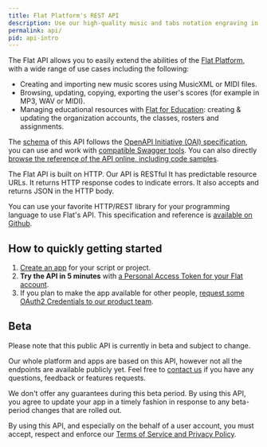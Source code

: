 ```yaml
---
title: Flat Platform's REST API
description: Use our high-quality music and tabs notation engraving in your web sites and blogs with our customizable and interactive HTML Embed.
permalink: api/
pid: api-intro
---
```


The Flat API allows you to easily extend the abilities of the [Flat Platform](https://flat.io), with a wide range of use cases including the following:

* Creating and importing new music scores using MusicXML or MIDI files.
* Browsing, updating, copying, exporting the user's scores (for example in MP3, WAV or MIDI).
* Managing educational resources with [Flat for Education](https://flat.io/edu): creating & updating the organization accounts, the classes, rosters and assignments.

The [schema](https://flat.io/developers/api/reference/swagger.json) of this API follows the [OpenAPI Initiative (OAI) specification](https://www.openapis.org/), you can use and work with [compatible Swagger tools](http://swagger.io/open-source-integrations/). You can also directly [browse the reference of the API online, including code samples](https://flat.io/developers/api/reference/).

The Flat API is built on HTTP. Our API is RESTful It has predictable resource URLs. It returns HTTP response codes to indicate errors. It also accepts and returns JSON in the HTTP body.

You can use your favorite HTTP/REST library for your programming language to use Flat's API. This specification and reference is [available on Github](https://github.com/FlatIO/api-reference).

## How to quickly getting started

1. [Create an app](https://flat.io/developers/apps) for your script or project.
2. **Try the API in 5 minutes** with [a Personal Access Token for your Flat account](authentication.html#personal-access-tokens).
3. If you plan to make the app available for other people, [request some OAuth2 Credentials to our product team](https://docs.google.com/forms/d/e/1FAIpQLSeW4sZuUrcBXEtbecJ8xlWL9anbFCsrpHBgc6C48DOE4zuElQ/viewform).

## Beta

Please note that this public API is currently in beta and subject to change.

Our whole platform and apps are based on this API, however not all the endpoints are available publicly yet. Feel free to [contact us](mailto:developers@flat.io) if you have any questions, feedback or features requests.

We don't offer any guarantees during this beta period. By using this API, you agree to update your app in a timely fashion in response to any beta-period changes that are rolled out.

By using this API, and especially on the behalf of a user account, you must accept, respect and enforce our [Terms of Service and Privacy Policy](https://flat.io/legal).
